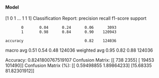 #### Model
[1 0 1 ... 1 1 1]
Classification Report:
              precision    recall  f1-score   support

           0       0.04      0.24      0.06      3093
           1       0.98      0.84      0.90    120943

    accuracy                           0.82    124036
   macro avg       0.51      0.54      0.48    124036
weighted avg       0.95      0.82      0.88    124036

Accuracy: 0.8241800767519107
Confusion Matrix:
[[   738   2355]
 [ 19453 101490]]
Confusion Matrix (%):
[[ 0.59498855  1.89864233]
 [15.68335    81.82301912]]
